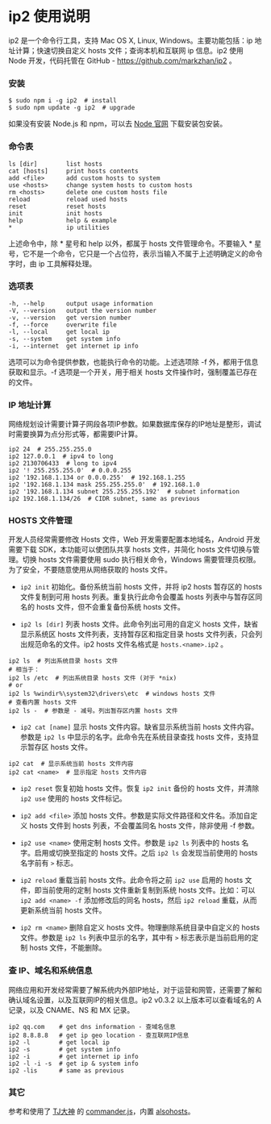 
# ip2 使用说明

ip2 是一个命令行工具，支持 Mac OS X, Linux, Windows。主要功能包括：ip 地址计算；快速切换自定义 hosts 文件；查询本机和互联网 ip 信息。ip2 使用 Node 开发，代码托管在 GitHub - https://github.com/markzhan/ip2 。

### 安装
```
$ sudo npm i -g ip2  # install
$ sudo npm update -g ip2  # upgrade
```
如果没有安装 Node.js 和 npm，可以去 [Node 官网](http://nodejs.org/) 下载安装包安装。

### 命令表
```
ls [dir]        list hosts
cat [hosts]     print hosts contents
add <file>      add custom hosts to system
use <hosts>     change system hosts to custom hosts
rm <hosts>      delete one custom hosts file
reload          reload used hosts
reset           reset hosts
init            init hosts
help            help & example
*               ip utilities
```
上述命令中，除 * 星号和 help 以外，都属于 hosts 文件管理命令。不要输入 * 星号，它不是一个命令，它只是一个占位符，表示当输入不属于上述明确定义的命令字时，由 ip 工具解释处理。

### 选项表
```
-h, --help      output usage information
-V, --version   output the version number
-v, --version   get version number
-f, --force     overwrite file
-l, --local     get local ip
-s, --system    get system info
-i, --internet  get internet ip info
```
选项可以为命令提供参数，也能执行命令的功能。上述选项除 -f 外，都用于信息获取和显示。-f 选项是一个开关，用于相关 hosts 文件操作时，强制覆盖已存在的文件。

### IP 地址计算
网络规划设计需要计算子网段各项IP参数。如果数据库保存的IP地址是整形，调试时需要换算为点分形式等，都需要IP计算。
```
ip2 24  # 255.255.255.0
ip2 127.0.0.1  # ipv4 to long
ip2 2130706433  # long to ipv4
ip2 '! 255.255.255.0'  # 0.0.0.255
ip2 '192.168.1.134 or 0.0.0.255'  # 192.168.1.255
ip2 '192.168.1.134 mask 255.255.255.0'  # 192.168.1.0
ip2 '192.168.1.134 subnet 255.255.255.192'  # subnet information
ip2 192.168.1.134/26  # CIDR subnet, same as previous
```

### HOSTS 文件管理

开发人员经常需要修改 Hosts 文件，Web 开发需要配置本地域名，Android 开发需要下载 SDK，本功能可以使团队共享 hosts 文件，并简化 hosts 文件切换与管理。切换 hosts 文件需要使用 sudo 执行相关命令，Windows 需要管理员权限。为了安全，不要随意使用从网络获取的 hosts 文件。

* `ip2 init` 初始化。备份系统当前 hosts 文件，并将 ip2 hosts 暂存区的 hosts 文件复制到可用 hosts 列表。重复执行此命令会覆盖 hosts 列表中与暂存区同名的 hosts 文件，但不会重复备份系统 hosts 文件。

* `ip2 ls [dir]` 列表 hosts 文件。此命令列出可用的自定义 hosts 文件，缺省显示系统区 hosts 文件列表，支持暂存区和指定目录 hosts 文件列表，只会列出规范命名的文件。ip2 hosts 文件名格式是 `hosts.<name>.ip2` 。
```
ip2 ls  # 列出系统目录 hosts 文件
# 相当于：
ip2 ls /etc  # 列出系统目录 hosts 文件 (对于 *nix)
# or
ip2 ls %windir%\system32\drivers\etc  # windows hosts 文件
# 查看内置 hosts 文件
ip2 ls -  # 参数是 - 减号。列出暂存区内置 hosts 文件
```

* `ip2 cat [name]` 显示 hosts 文件内容。缺省显示系统当前 hosts 文件内容。参数是 `ip2 ls` 中显示的名字。此命令先在系统目录查找 hosts 文件，支持显示暂存区 hosts 文件。
```
ip2 cat  # 显示系统当前 hosts 文件内容
ip2 cat <name>  # 显示指定 hosts 文件内容
```

* `ip2 reset` 恢复初始 hosts 文件。恢复 `ip2 init` 备份的 hosts 文件，并清除 `ip2 use` 使用的 hosts 文件标记。

* `ip2 add <file>` 添加 hosts 文件。参数是实际文件路径和文件名。添加自定义 hosts 文件到 hosts 列表，不会覆盖同名 hosts 文件，除非使用 -f 参数。

* `ip2 use <name>` 使用定制 hosts 文件。参数是 `ip2 ls` 列表中的 hosts 名字。启用或切换至指定的 hosts 文件。之后 `ip2 ls` 会发现当前使用的 hosts 名字前有 `>` 标志。

* `ip2 reload` 重载当前 hosts 文件。此命令将之前 `ip2 use` 启用的 hosts 文件，即当前使用的定制 hosts 文件重新复制到系统 hosts 文件。比如：可以 `ip2 add <name> -f` 添加修改后的同名 hosts，然后 `ip2 reload` 重载，从而更新系统当前 hosts 文件。

* `ip2 rm <name>` 删除自定义 hosts 文件。物理删除系统目录中自定义的 hosts 文件。参数是 `ip2 ls` 列表中显示的名字，其中有 `>` 标志表示是当前启用的定制 hosts 文件，不能删除。

### 查 IP、域名和系统信息
网络应用和开发经常需要了解系统内外部IP地址，对于运营和网管，还需要了解和确认域名设置，以及互联网IP的相关信息。ip2 v0.3.2 以上版本可以查看域名的 A 记录，以及 CNAME、NS 和 MX 记录。
```
ip2 qq.com    # get dns information - 查域名信息
ip2 8.8.8.8   # get ip geo location - 查互联网IP信息
ip2 -l        # get local ip
ip2 -s        # get system info
ip2 -i        # get internet ip info
ip2 -l -i -s  # get ip & system info
ip2 -lis      # same as previous
```

### 其它

参考和使用了 [TJ大神](http://www.tjholowaychuk.com/) 的 [commander.js](https://github.com/tj/commander.js)，内置 [alsohosts](https://github.com/alsotang/alsohosts)。
